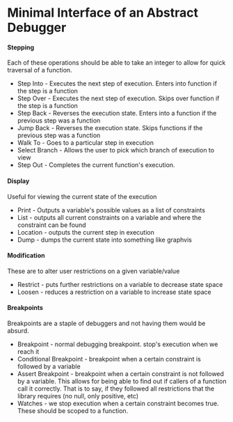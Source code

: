 # Minimal Interface of an Abstract Debugger
#### Stepping
Each of these operations should be able to take an integer to allow for quick traversal of a function.
- Step Into - Executes the next step of execution. Enters into function if the step is a function
- Step Over - Executes the next step of execution. Skips over function if the step is a function
- Step Back - Reverses the execution state. Enters into a function if the previous step was a function
- Jump Back - Reverses the execution state. Skips functions if the previous step was a function
- Walk To - Goes to a particular step in execution
- Select Branch - Allows the user to pick which branch of execution to view
- Step Out - Completes the current function's execution.
#### Display
Useful for viewing the current state of the execution
- Print - Outputs a variable's possible values as a list of constraints
- List - outputs all current constraints on a variable and where the constraint can be found
- Location - outputs the current step in execution
- Dump - dumps the current state into something like graphvis

#### Modification
These are to alter user restrictions on a given variable/value
* Restrict - puts further restrictions on a variable to decrease state space
* Loosen - reduces a restriction on a variable to increase state space

#### Breakpoints
Breakpoints are a staple of debuggers and not having them would be absurd.
- Breakpoint - normal debugging breakpoint. stop's execution when we reach it
- Conditional Breakpoint - breakpoint when a certain constraint is followed by a variable
- Assert Breakpoint - breakpoint when a certain constraint is not followed by a variable. This allows for being able to find out if callers of a function call it correctly. That is to say, if they followed all restrictions that the library requires (no null, only positive, etc)
- Watches - we stop execution when a certain constraint becomes true. These should be scoped to a function.



